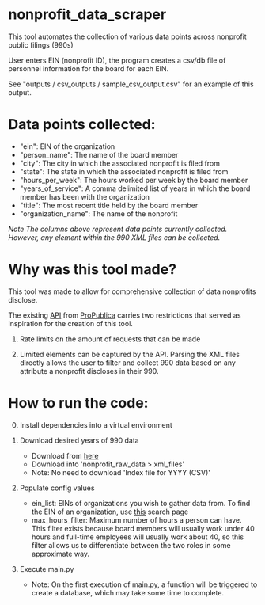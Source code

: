 # nonprofit_data_scraper

This tool automates the collection of various data points across nonprofit public filings (990s)

User enters EIN (nonprofit ID), the program creates a csv/db file of personnel information for the board for each EIN. 

See "outputs / csv_outputs / sample_csv_output.csv" for an example of this output.


# Data points collected:
  - "ein": EIN of the organization
  - "person_name": The name of the board member
  - "city": The city in which the associated nonprofit is filed from
  - "state": The state in which the associated nonprofit is filed from
  - "hours_per_week": The hours worked per week by the board member
  - "years_of_service": A comma delimited list of years in which the board member has been with the organization
  - "title": The most recent title held by the board member
  - "organization_name": The name of the nonprofit

_Note  The columns above represent data points currently collected. However, any element within the 990 XML files can be collected._


# Why was this tool made?

This tool was made to allow for comprehensive collection of data nonprofits disclose.

The existing [API](https://projects.propublica.org/nonprofits/api) from [ProPublica](https://www.propublica.org/) carries two restrictions that served as inspiration for the creation of this tool.

1. Rate limits on the amount of requests that can be made

2. Limited elements can be captured by the API. Parsing the XML files directly allows the user to filter and collect 990 data based on any attribute a nonprofit discloses in their 990.


# How to run the code:

0. Install dependencies into a virtual environment

1. Download desired years of 990 data  
    - Download from [here](https://www.irs.gov/charities-non-profits/form-990-series-downloads)  
    - Download into 'nonprofit_raw_data > xml_files'  
    - Note: No need to download 'Index file for YYYY (CSV)'  

2. Populate config values  
    - ein_list: EINs of organizations you wish to gather data from. To find the EIN of an organization, use [this](https://projects.propublica.org/nonprofits/) search page  
    - max_hours_filter: Maximum number of hours a person can have. This filter exists because board members will usually work under 40 hours and full-time employees will usually work about 40, so this filter allows us to differentiate between the two roles in some approximate way.  

3. Execute main.py  
    - Note: On the first execution of main.py, a function will be triggered to create a database, which may take some time to complete.
